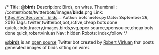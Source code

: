 /*
Title: @__birds__
Description: Birds, on wires.
Thumbnail: /content/bots/twitterbots/images/__birds__.png
Link: https://twitter.com/__birds__
Author: botsheeter.py
Date: September 26, 2016
Tags: twitter,twitterbot,bot,active,cheap bots done quick,cbdq,tracery,images,birds,svg,open source,opensource,cheap bots done quick,robertvinluan
Nav: hidden
Robots: index,follow
*/

[@__birds__](https://twitter.com/__birds__) is an [open source](http://cheapbotsdonequick.com/source/__birds__) Twitter bot created by [Robert Vinluan](https://twitter.com/RobertVinluan) that posts generated images of birds sitting on wires.
